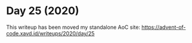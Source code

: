 # Day 25 (2020)

This writeup has been moved my standalone AoC site: https://advent-of-code.xavd.id/writeups/2020/day/25

